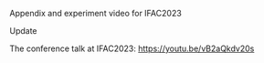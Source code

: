 Appendix and experiment video for IFAC2023

Update

The conference talk at IFAC2023: https://youtu.be/vB2aQkdv20s
